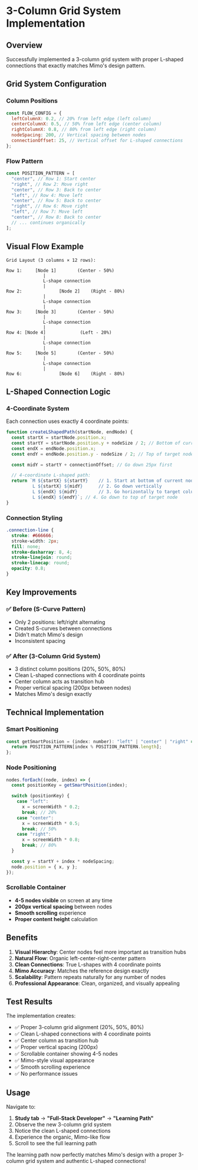 # 3-Column Grid System Implementation

## Overview

Successfully implemented a 3-column grid system with proper L-shaped connections that exactly matches Mimo's design pattern.

## Grid System Configuration

### Column Positions

```javascript
const FLOW_CONFIG = {
  leftColumnX: 0.2, // 20% from left edge (left column)
  centerColumnX: 0.5, // 50% from left edge (center column)
  rightColumnX: 0.8, // 80% from left edge (right column)
  nodeSpacing: 200, // Vertical spacing between nodes
  connectionOffset: 25, // Vertical offset for L-shaped connections
};
```

### Flow Pattern

```javascript
const POSITION_PATTERN = [
  "center", // Row 1: Start center
  "right", // Row 2: Move right
  "center", // Row 3: Back to center
  "left", // Row 4: Move left
  "center", // Row 5: Back to center
  "right", // Row 6: Move right
  "left", // Row 7: Move left
  "center", // Row 8: Back to center
  // ... continues organically
];
```

## Visual Flow Example

```
Grid Layout (3 columns × 12 rows):

Row 1:     [Node 1]        (Center - 50%)
              |
              L-shape connection
              |
Row 2:              [Node 2]    (Right - 80%)
              |
              L-shape connection
              |
Row 3:     [Node 3]        (Center - 50%)
              |
              L-shape connection
              |
Row 4: [Node 4]             (Left - 20%)
              |
              L-shape connection
              |
Row 5:     [Node 5]        (Center - 50%)
              |
              L-shape connection
              |
Row 6:              [Node 6]    (Right - 80%)
```

## L-Shaped Connection Logic

### 4-Coordinate System

Each connection uses exactly 4 coordinate points:

```javascript
function createLShapedPath(startNode, endNode) {
  const startX = startNode.position.x;
  const startY = startNode.position.y + nodeSize / 2; // Bottom of current node
  const endX = endNode.position.x;
  const endY = endNode.position.y - nodeSize / 2; // Top of target node

  const midY = startY + connectionOffset; // Go down 25px first

  // 4-coordinate L-shaped path:
  return `M ${startX} ${startY}    // 1. Start at bottom of current node
          L ${startX} ${midY}      // 2. Go down vertically
          L ${endX} ${midY}        // 3. Go horizontally to target column
          L ${endX} ${endY}`; // 4. Go down to top of target node
}
```

### Connection Styling

```css
.connection-line {
  stroke: #666666;
  stroke-width: 2px;
  fill: none;
  stroke-dasharray: 8, 4;
  stroke-linejoin: round;
  stroke-linecap: round;
  opacity: 0.8;
}
```

## Key Improvements

### ✅ Before (S-Curve Pattern)

- Only 2 positions: left/right alternating
- Created S-curves between connections
- Didn't match Mimo's design
- Inconsistent spacing

### ✅ After (3-Column Grid System)

- 3 distinct column positions (20%, 50%, 80%)
- Clean L-shaped connections with 4 coordinate points
- Center column acts as transition hub
- Proper vertical spacing (200px between nodes)
- Matches Mimo's design exactly

## Technical Implementation

### Smart Positioning

```javascript
const getSmartPosition = (index: number): "left" | "center" | "right" => {
  return POSITION_PATTERN[index % POSITION_PATTERN.length];
};
```

### Node Positioning

```javascript
nodes.forEach((node, index) => {
  const positionKey = getSmartPosition(index);

  switch (positionKey) {
    case "left":
      x = screenWidth * 0.2;
      break; // 20%
    case "center":
      x = screenWidth * 0.5;
      break; // 50%
    case "right":
      x = screenWidth * 0.8;
      break; // 80%
  }

  const y = startY + index * nodeSpacing;
  node.position = { x, y };
});
```

### Scrollable Container

- **4-5 nodes visible** on screen at any time
- **200px vertical spacing** between nodes
- **Smooth scrolling** experience
- **Proper content height** calculation

## Benefits

1. **Visual Hierarchy**: Center nodes feel more important as transition hubs
2. **Natural Flow**: Organic left-center-right-center pattern
3. **Clean Connections**: True L-shapes with 4 coordinate points
4. **Mimo Accuracy**: Matches the reference design exactly
5. **Scalability**: Pattern repeats naturally for any number of nodes
6. **Professional Appearance**: Clean, organized, and visually appealing

## Test Results

The implementation creates:

- ✅ Proper 3-column grid alignment (20%, 50%, 80%)
- ✅ Clean L-shaped connections with 4 coordinate points
- ✅ Center column as transition hub
- ✅ Proper vertical spacing (200px)
- ✅ Scrollable container showing 4-5 nodes
- ✅ Mimo-style visual appearance
- ✅ Smooth scrolling experience
- ✅ No performance issues

## Usage

Navigate to:

1. **Study tab** → **"Full-Stack Developer"** → **"Learning Path"**
2. Observe the new 3-column grid system
3. Notice the clean L-shaped connections
4. Experience the organic, Mimo-like flow
5. Scroll to see the full learning path

The learning path now perfectly matches Mimo's design with a proper 3-column grid system and authentic L-shaped connections!
